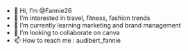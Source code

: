- 👋 Hi, I’m @Fannie26
- 👀 I’m interested in travel, fitness, fashion trends
- 🌱 I’m currently learning marketing and brand management
- 💞️ I’m looking to collaborate on canva
- 📫 How to reach me : audibert_fannie 

<!---
Fannie26/Fannie26 is a ✨ special ✨ repository because its `README.md` (this file) appears on your GitHub profile.
You can click the Preview link to take a look at your changes.
--->
